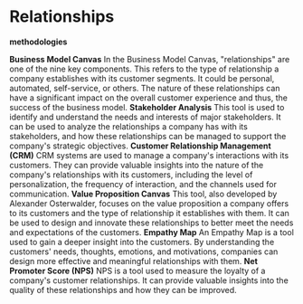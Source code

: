 # Relationships

**methodologies**

**Business Model Canvas**
In the Business Model Canvas, "relationships" are one of the nine key components. This refers to the type of relationship a company establishes with its customer segments. It could be personal, automated, self-service, or others. The nature of these relationships can have a significant impact on the overall customer experience and thus, the success of the business model.
**Stakeholder Analysis**
This tool is used to identify and understand the needs and interests of major stakeholders. It can be used to analyze the relationships a company has with its stakeholders, and how these relationships can be managed to support the company's strategic objectives.
**Customer Relationship Management (CRM)**
CRM systems are used to manage a company's interactions with its customers. They can provide valuable insights into the nature of the company's relationships with its customers, including the level of personalization, the frequency of interaction, and the channels used for communication.
**Value Proposition Canvas**
This tool, also developed by Alexander Osterwalder, focuses on the value proposition a company offers to its customers and the type of relationship it establishes with them. It can be used to design and innovate these relationships to better meet the needs and expectations of the customers.
**Empathy Map**
An Empathy Map is a tool used to gain a deeper insight into the customers. By understanding the customers' needs, thoughts, emotions, and motivations, companies can design more effective and meaningful relationships with them.
**Net Promoter Score (NPS)**
NPS is a tool used to measure the loyalty of a company's customer relationships. It can provide valuable insights into the quality of these relationships and how they can be improved.